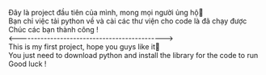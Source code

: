 <html>
  <p>
    Đây là project đầu tiên của mình, mong mọi người ủng hộ🥰</br>
    Bạn chỉ việc tải python về và cài các thư viện cho code là đã chạy được</br>
    Chúc các bạn thành công !</br>
    <---------------------------------------------></br>
    This is my first project, hope you guys like it🥰</br>
    You just need to download python and install the library for the code to run</br>
    Good luck !</br>
  </p>
</html>
